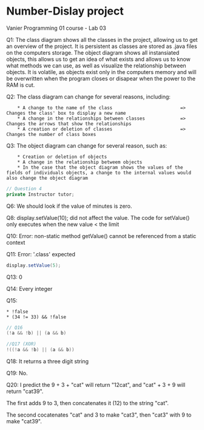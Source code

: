 # Number-Dislay project
Vanier Programming 01 course - Lab 03

Q1: The class diagram shows all the classes in the project, allowing us to get an overview of the project. It is persistent as classes are stored as .java files on the computers storage.
    The object diagram shows all instansiated objects, this allows us to get an idea of what exists and allows us to know what methods we can use, as well as visualize the relationship between objects. It is volatile, as objects exist only in the computers memory and will be overwritten when the program closes or disapear when the power to the RAM is cut.
    
Q2: The class diagram can change for several reasons, including:  

        * A change to the name of the class                         => Changes the class' box to display a new name  
        * A change in the relationships between classes             => Changes the arrows that show the relationships  
        * A creation or deletion of classes                         => Changes the number of class boxes  

Q3: The object diagram can change for several reason, such as: 

        * Creation or deletion of objects  
        * A change in the relationship betweem objects  
        * In the case that the object diagram shows the values of the fields of individuals objects, a change to the internal values would also change the object diagram

``` java
// Question 4
private Instructor tutor;
```

Q6: We should look if the value of minutes is zero. 

Q8: display.setValue(10); did not affect the value.  The code for setValue() only executes when the new value < the limit

Q10: Error: non-static method getValue() cannot be referenced from a static context

Q11: Error: '.class' expected
``` java
display.setValue(5);
```

Q13: 0

Q14: Every integer

Q15: 

    * !false  
    * (34 != 33) && !false

``` java 
// Q16
(!a && !b) || (a && b)
```
``` java
//Q17 (XOR)
!((!a && !b) || (a && b))
```

Q18: It returns a three digit string

Q19: No.

Q20: I predict the 9 + 3 + "cat" will return "12cat", and "cat" + 3 + 9 will return "cat39".  

The first adds 9 to 3, then concatenates it (12) to the string "cat".  

The second cocatenates "cat" and 3 to make "cat3", then "cat3" with 9 to make "cat39".  
